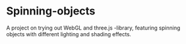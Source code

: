Spinning-objects
================

A project on trying out WebGL and three.js -library, featuring spinning objects with different lighting and shading effects.
